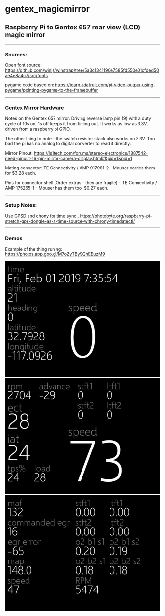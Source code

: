 # gentex_magicmirror
## Raspberry Pi to Gentex 657 rear view (LCD) magic mirror 
---
### Sources:
Open font source:
https://github.com/winjs/winstrap/tree/5a3c1341190e7585fd550e01cfded50ae4e8a4c7/src/fonts 

pygame code based on:
https://learn.adafruit.com/pi-video-output-using-pygame/pointing-pygame-to-the-framebuffer 

---
### Gentex Mirror Hardware

Notes on the Gentex 657 mirror.
Driving reverse lamp pin (9) with a duty cycle of 10s on, 1s off keeps it from timing out. It works as low as 3.3V, driven from a raspberry pi GPIO. 

The other thing to note - the switch resistor stack also works on 3.3V. Too bad the pi has no analog to digital converter to read it directly.

Mirror Pinout: https://ls1tech.com/forums/stereo-electronics/1887542-need-pinout-16-pin-mirror-camera-display.html#&gid=1&pid=1 

Mating connector: TE Connectivity / AMP 917981-2 - Mouser carries them for $3.28 each. 

Pins for connector shell (Order extras - they are fragile) - TE Connectivity / AMP 175265-1 - Mouser has them too. $0.27 each. 

---
### Setup Notes:
Use GPSD and chony for time sync.. https://photobyte.org/raspberry-pi-stretch-gps-dongle-as-a-time-source-with-chrony-timedatectl/ 

---
### Demos
Example of the thing runing: https://photos.app.goo.gl/M7oZyTBy9QhEEuzM9 

![Alt text](assets/screenshots/gps_screen.jpg?raw=true "GPS Screenshot")
![Alt text](assets/screenshots/obd_screen.jpg?raw=true "OBD Screenshot")
![Alt text](assets/screenshots/airfuel_screen.jpg?raw=true "AirFuel Screenshot")
